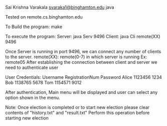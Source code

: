 Sai Krishna Varakala
svaraka1@binghamton.edu
java

Tested on remote.cs.binghamton.edu

To Build the program: make

To execute the program: 
    Server: java Serv 9496
    Client: java Cli remote(XX) 9496

Once Server is running in port 9496, we can connect any number of clients to the server.
remote(XX): remote(0-7) in which server is running
            Ex: remote05
After establishing the connection between client and server we need to authenticate user

User Credentials:
Username    RegistrationNum     Password
Alice           1123456           1234
Bob             1138765           5678
Tom             1154571           9012


After authentication, Main menu will be displayed and user can select any option shown in the menu.

Note: Once election is completed or to start new election please clear contents of "history.txt" and "result.txt"
      Perform this operation before starting new election